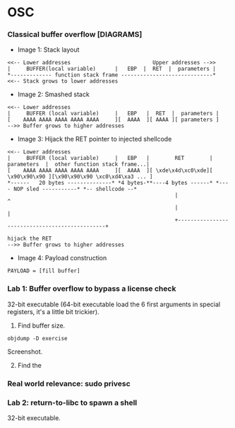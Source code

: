 # OSC

### Classical buffer overflow [DIAGRAMS]

- Image 1: Stack layout
```
<<-- Lower addresses                          Upper addresses -->>   
|     BUFFER(local variable)      |   EBP  |  RET  |  parameters |
*------------- function stack frame -----------------------------* 
<<-- Stack grows to lower addresses                 
```

- Image 2: Smashed stack
```
<<-- Lower addresses 
|     BUFFER (local variable)     |   EBP   |  RET  |  parameters |
[    AAAA AAAA AAAA AAAA AAAA     ][  AAAA  ][ AAAA ][ parameters ]
-->> Buffer grows to higher addresses

```

- Image 3: Hijack the RET pointer to injected shellcode
```
<<-- Lower addresses 
|     BUFFER (local variable)     |   EBP   |        RET        |  parameters  |  other function stack frame...|
[    AAAA AAAA AAAA AAAA AAAA     ][  AAAA  ][ \xde\x4d\xc0\xde][ \x90\x90\x90 ][\x90\x90\x90 \xc0\xd4\xa3 ... ]
*------   20 bytes --------------* *4 bytes-**----4 bytes ------* *---- NOP sled -----------* *-- shellcode --*
                                                     |                                               ^
                                                     |                                               |
                                                     +-----------------------------------------------+
                                                                      hijack the RET 
-->> Buffer grows to higher addresses
```

- Image 4: Payload construction
```
PAYLOAD = [fill buffer]
```

### Lab 1: Buffer overflow to bypass a license check

32-bit executable (64-bit executable load the 6 first arguments in special registers, it's a little bit trickier). 
1. Find buffer size. 
```
objdump -D exercise
```
Screenshot. 

2. Find the 


### Real world relevance: sudo privesc



### Lab 2: return-to-libc to spawn a shell

32-bit executable. 

